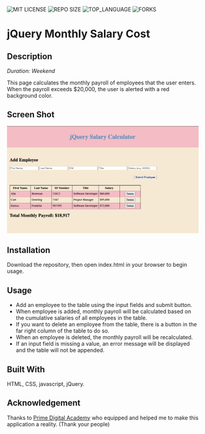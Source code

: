 ![MIT LICENSE](https://img.shields.io/github/license/julianbooher/jquery-salary-calculator.svg?style=flat-square)
![REPO SIZE](https://img.shields.io/github/repo-size/julianbooher/jquery-salary-calculator.svg?style=flat-square)
![TOP_LANGUAGE](https://img.shields.io/github/languages/top/julianbooher/jquery-salary-calculator.svg?style=flat-square)
![FORKS](https://img.shields.io/github/forks/julianbooher/jquery-salary-calculator.svg?style=social)

# jQuery Monthly Salary Cost

## Description

_Duration: Weekend_

This page calculates the monthly payroll of employees that the user enters. When the payroll exceeds $20,000, the user is alerted with a red background color. 

## Screen Shot

![Wireframe](salaryCalculator.png)

## Installation

Download the repository, then open index.html in your browser to begin usage. 

## Usage

- Add an employee to the table using the input fields and submit button.
- When employee is added, monthly payroll will be calculated based on the cumulative salaries of all employees in the table. 
- If you want to delete an employee from the table, there is a button in the far right column of the table to do so.
- When an employee is deleted, the monthly payroll will be recalculated.
- If an input field is missing a value, an error message will be displayed and the table will not be appended.

## Built With

HTML, CSS, javascript, jQuery.

## Acknowledgement
Thanks to [Prime Digital Academy](www.primeacademy.io) who equipped and helped me to make this application a reality. (Thank your people)